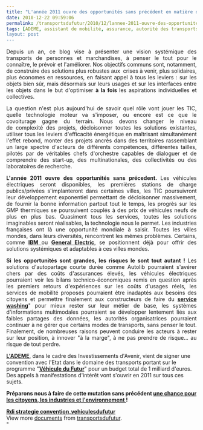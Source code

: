 ```yaml
---
title: "L'année 2011 ouvre des opportunités sans précédent en matière de transports et mobilités"
date: 2010-12-22 09:59:06
permalink: /transportsdufutur/2010/12/lannee-2011-ouvre-des-opportunites-sans-precedent-en-matiere-de-transports-et-mobilites.html
tags: [ADEME, assistant de mobilité, assurance, autorité des transports, carburant, citoyen, collectivité, connectivité, covoiturage, données réelles, Efficacité énergétique, emission, Energie, gouvernance, Infrastructure, innovation, internet, management de la mobilité, marchandises, partage de données, partage de la voirie, Pay as You Move, Plateforme d'idées, Service de mobilité, VE, véhicule propre]
layout: post
---
```


<p style="text-align: justify">Depuis un an, ce blog vise à présenter une vision systémique des transports de personnes et marchandises, à penser le tout pour le connaître, le prévoir et l'améliorer. Nos objectifs communs sont, notamment, de construire des solutions plus robustes aux  crises à venir, plus solidaires, plus économes en ressources, en faisant appel à tous les leviers : sur les objets bien sûr, mais désormais sur leurs usages et sur les interfaces entre les objets dans le but d'optimiser <strong>à la fois </strong>les aspirations individuelles et collectives.</p> <p style="text-align: justify">La question n'est plus aujourd'hui de savoir quel rôle vont jouer les TIC, quelle technologie moteur va s'imposer, ou encore est ce que le covoiturage gagne du terrain. Nous devons changer le niveau de complexité des projets, décloisonner toutes les solutions existantes, utiliser tous les leviers d'efficacité énergétique en maîtrisant simultanément l'effet rebond, monter des projets ancrés dans des territoires rassemblant un large spectre d'acteurs de différents compétences, différentes tailles, pilotés par de véritables chefs d'orchestre capables de dialoguer et de comprendre des start-up, des multinationales, des collectivités ou des laboratoires de recherche. </p>  <!--more-->   <p style="text-align: justify"><strong>L'année 2011 ouvre des opportunités sans précedent. </strong>Les véhicules électriques seront disponibles, les premières stations de charge publics/privées s'implanteront dans certaines villes, les TIC poursuivront leur développement exponentiel permettant de décloisonner massivement, de fournir la bonne information partout tout le temps, les progrès sur les GMP thermiques se poursuivent couplés à des prix de véhicules neufs de plus en plus bas. Quasiment tous les services, toutes les solutions imaginables seront réalisables, la technologie nous le permet. Les industries françaises ont là une opportunité mondiale à saisir. Toutes les villes mondes, dans leurs diversités, rencontrent les mêmes problèmes. Certains, comme <strong><a href="https://gabrielplassat.github.io/transportsdufutur/2010/07/ibm-aide-les-habitants-de-stockholm-a-prevoir-leurs-meilleures-options-de-deplacement.html" target="_self">IBM </a></strong>ou <strong><a href="https://gabrielplassat.github.io/transportsdufutur/2010/11/general-electric-se-prepare-a-devenir-le-leader-mondial-en-matiere-de-mobilite-electrique.html" target="_blank">General Electric</a></strong>, se positionnent déjà pour offrir des solutions systémiques et adaptables à ces villes mondes.</p> <p style="text-align: justify"><strong>Si les opportunités sont grandes, les risques le sont tout autant !</strong> Les solutions d'autopartage courte durée comme Autolib pourraient s'avérer chers par des coûts d'assurances élevés, les véhicules électriques pourraient voir les bilans technico-économiques remis en question après les premiers retours d'expériences sur les coûts d'usages réels, les services de mobilité proposés pourraient être inadaptés aux besoins des citoyens et permettre finalement aux constructeurs de faire du <strong><a href=""http://leblog.gerpisa.org/node/1148"" target=""_blank"">service washing</a></strong>" pour mieux rester sur leur métier de base, les systèmes d'informations multimodales pourraient se développer lentement liés aux faibles partages des données, les autorités organisatrices pourraient continuer à ne gérer que certains modes de transports, sans penser le tout. Finalement, de nombreuses raisons peuvent conduire les acteurs à rester sur leur position, à innover "à la marge", à ne pas prendre de risque... au risque de tout perdre.</p> <p style=""text-align: justify""><strong><a href=""http://www2.ademe.fr/servlet/KBaseShow?sort=-1&cid=96&m=3&catid=24305"" target=""_blank"">L'ADEME</a></strong>, dans le cadre des Investissements d'Avenir, vient de signer une convention avec l'Etat dans le domaine des transports portant sur le programme "<strong><a href=""http://www.ademe.fr/?name=6F53636309F2D3726AC3E276128A56F31292244530643.pdf"" target=""_blank"">Véhicule du Futur</a></strong>" pour un budget total de 1 milliard d'euros. Des appels à manifestations d'intérêt vont s'ouvrir en 2011 sur tous ces sujets.</p> <p style=""text-align: justify""><strong>Préparons nous à faire de cette mutation sans précédent <a href="https://gabrielplassat.github.io/transportsdufutur/2009/11/le-passage-de-lobjet-vehicule-aux-services-de-mobilite-une-chance.html"" target=""_blank"">une chance pour les citoyens, les industries et l'environnement </a>!</strong></p> <div id=""__ss_6287170"" style=""width: 477px""><strong style=""margin: 12px 0 4px""><a href=""http://www.slideshare.net/transportsdufutur/rdi-strategie-conventionvehiculesdufutur"" title=""Rdi strategie convention_vehiculesdufutur"">Rdi strategie convention_vehiculesdufutur</a></strong>        <div style=""padding: 5px 0 12px"">View more <a href=""http://www.slideshare.net/"">documents</a> from <a href=""http://www.slideshare.net/transportsdufutur"">transportsdufutur</a>.</div> </div>"
